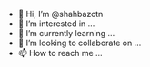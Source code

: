 - 👋 Hi, I’m @shahbazctn
- 👀 I’m interested in ...
- 🌱 I’m currently learning ...
- 💞️ I’m looking to collaborate on ...
- 📫 How to reach me ...

<!---
shahbazctn/shahbazctn is a ✨ special ✨ repository because its `README.md` (this file) appears on your GitHub profile.
You can click the Preview link to take a look at your changes.
--->
